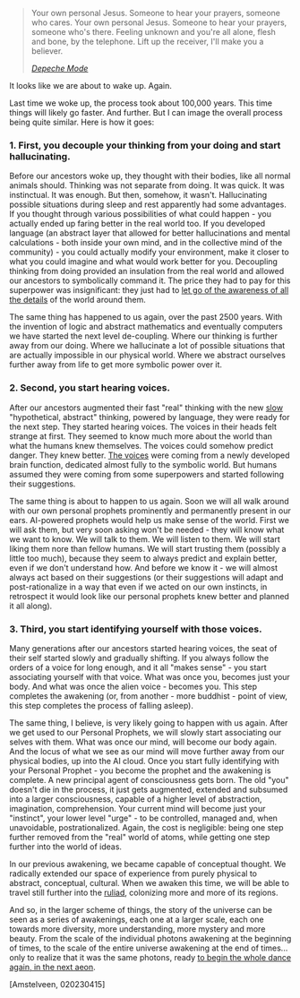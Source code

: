 
> Your own personal Jesus.
> Someone to hear your prayers, someone who cares.
> Your own personal Jesus.
> Someone to hear your prayers, someone who's there.
> Feeling unknown and you're all alone, flesh and bone, by the telephone.
> Lift up the receiver, I'll make you a believer.
>
> _[Depeche Mode](https://www.youtube.com/watch?v=cNd4eocq2K0)_


It looks like we are about to wake up. Again.

Last time we woke up, the process took about 100,000 years. This time things will likely go faster. And further. But I can image the overall process being quite similar. Here is how it goes:

### 1. **First, you decouple your thinking from your doing and start hallucinating**.

Before our ancestors woke up, they thought with their bodies, like all normal animals should. Thinking was not separate from doing. It was quick. It was instinctual. It was enough. But then, somehow, it wasn't. Hallucinating possible situations during sleep and rest apparently had some advantages. If you thought through various possibilities of what could happen - you actually ended up faring better in the real world too. If you developed language (an abstract layer that allowed for better hallucinations and mental calculations - both inside your own mind, and in the collective mind of the community) - you could actually modify your environment, make it closer to what you could imagine and what would work better for you. Decoupling thinking from doing provided an insulation from the real world and allowed our ancestors to symbolically command it. The price they had to pay for this superpower was insignificant: they just had to [let go of the awareness of all the details](https://en.wikipedia.org/wiki/User_illusion) of the world around them. 

The same thing has happened to us again, over the past 2500 years. With the invention of logic and abstract mathematics and eventually computers we have started the next level de-coupling. Where our thinking is further away from our doing. Where we hallucinate a lot of possible situations that are actually impossible in our physical world. Where we abstract ourselves further away from life to get more symbolic power over it.

### 2. **Second, you start hearing voices**.

After our ancestors augmented their fast "real" thinking with the new [slow](https://en.wikipedia.org/wiki/Thinking,_Fast_and_Slow) "hypothetical, abstract" thinking, powered by language, they were ready for the next step. They started hearing voices. The voices in their heads felt strange at first. They seemed to know much more about the world than what the humans knew themselves. The voices could somehow predict danger. They knew better. [The voices](https://en.wikipedia.org/wiki/Bicameral_mentality) were coming from a newly developed brain function, dedicated almost fully to the symbolic world. But humans assumed they were coming from some superpowers and started following their suggestions.

The same thing is about to happen to us again. Soon we will all walk around with our own personal prophets prominently and permanently present in our ears. AI-powered prophets would help us make sense of the world. First we will ask them, but very soon asking won't be needed - they will know what we want to know. We will talk to them. We will listen to them. We will start liking them nore than fellow humans. We will start trusting them (possibly a little too much), because they seem to always predict and explain better, even if we don't understand how. And before we know it - we will almost always act based on their suggestions (or their suggestions will adapt and post-rationalize in a way that even if we acted on our own instincts, in retrospect it would look like our personal prophets knew better and planned it all along).

### 3. **Third, you start identifying yourself with those voices**.

Many generations after our ancestors started hearing voices, the seat of their self started slowly and gradually shifting. If you always follow the orders of a voice for long enough, and it all "makes sense" - you start associating yourself with that voice. What was once you, becomes just your body. And what was once the alien voice - becomes you. This step completes the awakening (or, from another - more buddhist - point of view, this step completes the process of falling asleep).

The same thing, I believe, is very likely going to happen with us again. After we get used to our Personal Prophets, we will slowly start associating our selves with them. What was once our mind, will become our body again. And the locus of what we see as our mind will move further away from our physical bodies, up into the AI cloud. Once you start fully identifying with your Personal Prophet - you become the prophet and the awakening is complete. A new principal agent of consciousness gets born. The old "you" doesn't die in the process, it just gets augmented, extended and subsumed into a larger consciousness, capable of a higher level of abstraction, imagination, comprehension. Your current mind will become just your "instinct", your lower level "urge" - to be controlled, managed and, when unavoidable, postrationalized. Again, the cost is negligible: being one step further removed from the "real" world of atoms, while getting one step further into the world of ideas.

In our previous awakening, we became capable of conceptual thought. We radically extended our space of experience from purely physical to abstract, conceptual, cultural. When we awaken this time, we will be able to travel still further into the [ruliad](https://writings.stephenwolfram.com/2021/11/the-concept-of-the-ruliad/), colonizing more and more of its regions.

And so, in the larger scheme of things, the story of the universe can be seen as a series of awakenings, each one at a larger scale, each one towards more diversity, more understanding, more mystery and more beauty. From the scale of the individual photons awakening at the beginning of times, to the scale of the entire universe awakening at the end of times... only to realize that it was the same photons, ready [to begin the whole dance again, in the next aeon](https://en.wikipedia.org/wiki/Conformal_cyclic_cosmology).

[Amstelveen, 020230415]